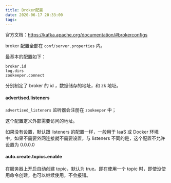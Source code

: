 ```yaml
---
title: Broker配置
date: 2020-06-17 20:33:00
tags:
---
```


官方文档：https://kafka.apache.org/documentation/#brokerconfigs

broker 配置全部在 `conf/server.properties` 内。

最基本的配置如下：

```
broker.id
log.dirs
zookeeper.connect
```

分别制定了 broker 的 id ，数据储存的地址，和 zk 地址。



#### advertised.listeners

`advertised_listeners` 监听器会注册在 `zookeeper` 中；

这个配置定义外部需要访问的地址。

如果没有设置，默认跟 listeners 的配置一样，一般用于 IaaS 或 Docker 环境中，如果不需要外网连接就不需要设置，与 listeners 不同的是，这个配置不允许设置为 0.0.0.0



#### auto.create.topics.enable

在服务器上开启自动创建 topic，默认为 true。即在使用一个 topic 时，即使没使用命令创建，也可以继续使用，不会报错。